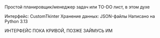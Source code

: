 Простой планировщик/менеджер задач или TO-DO лист, в этом духе

Интерфейс: CustomTkinter
Хранение данных: JSON-файлы
Написано на Python 3.13

ИНТЕРФЕЙС ПОКА КРИВОЙ, ПОЗЖЕ ЗАЙМУСЬ ИМ
